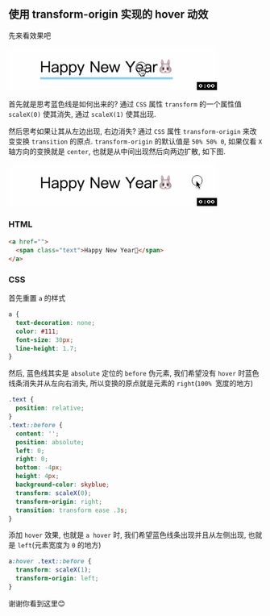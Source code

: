 ## 使用 transform-origin 实现的 hover 动效

先来看效果吧

![](../../image/hover_effect_2.gif)


首先就是思考蓝色线是如何出来的? 通过 `CSS` 属性 `transform` 的一个属性值 `scaleX(0)` 使其消失, 通过 `scaleX(1)` 使其出现.

然后思考如果让其从左边出现, 右边消失? 通过 `CSS` 属性 `transform-origin` 来改变变换 `transition` 的原点. `transform-origin` 的默认值是	`50% 50% 0`, 如果仅看 `X` 轴方向的变换就是 `center`, 也就是从中间出现然后向两边扩散, 如下图. 

![](../../image/hover_effect_4.gif)

### HTML
```html
<a href="">
  <span class="text">Happy New Year🐰</span>
</a>
```
### CSS
首先重置 `a` 的样式
```css
a {
  text-decoration: none;
  color: #111;
  font-size: 30px;
  line-height: 1.7;
}
```
然后, 蓝色线其实是 `absolute` 定位的 `before` 伪元素, 我们希望没有 `hover` 时蓝色线条消失并从左向右消失, 所以变换的原点就是元素的 `right`(`100% `宽度的地方)
```css
.text {
  position: relative;
}
.text::before {
  content: '';
  position: absolute;
  left: 0;
  right: 0;
  bottom: -4px;
  height: 4px;
  background-color: skyblue;
  transform: scaleX(0);
  transform-origin: right;
  transition: transform ease .3s;
}
```
添加 `hover` 效果, 也就是 `a hover` 时, 我们希望蓝色线条出现并且从左侧出现, 也就是 `left`(元素宽度为 `0` 的地方)
```css
a:hover .text::before {
  transform: scaleX(1);
  transform-origin: left;
}
```
谢谢你看到这里😊
